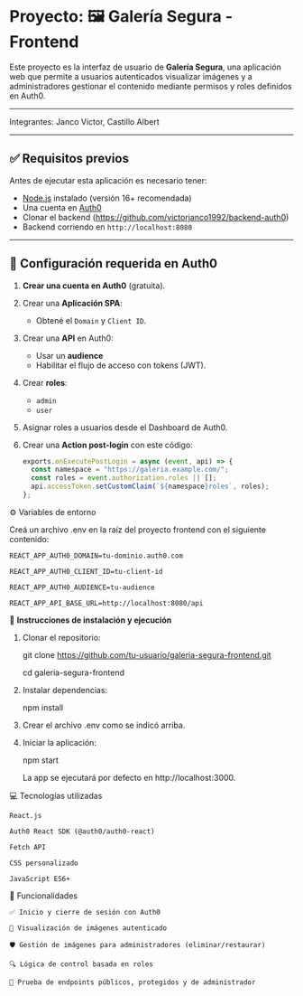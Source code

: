 
# Proyecto: 🖼️ Galería Segura - Frontend

Este proyecto es la interfaz de usuario de **Galería Segura**, una aplicación web que permite a usuarios autenticados visualizar imágenes y a administradores gestionar el contenido mediante permisos y roles definidos en Auth0.

---
Integrantes: Janco Victor, Castillo Albert

---

## ✅ Requisitos previos

Antes de ejecutar esta aplicación es necesario tener:

- [Node.js](https://nodejs.org/) instalado (versión 16+ recomendada)
- Una cuenta en [Auth0](https://auth0.com)
- Clonar el backend (https://github.com/victorjanco1992/backend-auth0)
- Backend corriendo en `http://localhost:8080`

---

## 🔐 Configuración requerida en Auth0

1. **Crear una cuenta en Auth0** (gratuita).
2. Crear una **Aplicación SPA**:
   - Obtené el `Domain` y `Client ID`.
3. Crear una **API** en Auth0:
   - Usar un **audience**  
   - Habilitar el flujo de acceso con tokens (JWT).
4. Crear **roles**:
   - `admin`
   - `user`
5. Asignar roles a usuarios desde el Dashboard de Auth0.
6. Crear una **Action post-login** con este código:

   ```js
   exports.onExecutePostLogin = async (event, api) => {
     const namespace = "https://galeria.example.com/";
     const roles = event.authorization.roles || [];
     api.accessToken.setCustomClaim(`${namespace}roles`, roles);
   };

⚙️ Variables de entorno

Creá un archivo .env en la raíz del proyecto frontend con el siguiente contenido:

	REACT_APP_AUTH0_DOMAIN=tu-dominio.auth0.com
	
	REACT_APP_AUTH0_CLIENT_ID=tu-client-id
	
	REACT_APP_AUTH0_AUDIENCE=tu-audience
	
	REACT_APP_API_BASE_URL=http://localhost:8080/api

🧪 **Instrucciones de instalación y ejecución**

1. Clonar el repositorio:

	git clone https://github.com/tu-usuario/galeria-segura-frontend.git

	cd galeria-segura-frontend

3. Instalar dependencias:

	npm install

4. Crear el archivo .env como se indicó arriba.

5. Iniciar la aplicación:

    npm start

    La app se ejecutará por defecto en http://localhost:3000.

💻 Tecnologías utilizadas

    React.js

    Auth0 React SDK (@auth0/auth0-react)

    Fetch API

    CSS personalizado

    JavaScript ES6+

🚧 Funcionalidades

    ✅ Inicio y cierre de sesión con Auth0

    🔐 Visualización de imágenes autenticado

    🛡️ Gestión de imágenes para administradores (eliminar/restaurar)

    🔍 Lógica de control basada en roles

    🧪 Prueba de endpoints públicos, protegidos y de administrador
